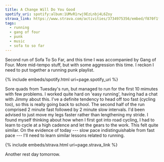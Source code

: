```yaml
---
title: A Change Will Do You Good
spotify_uri: spotify:album:1UMvR1rwj9EzLnbj4L6Zoy
strava_link: https://www.strava.com/activities/3734975356/embed/f870f1f5f6f6d5de1344cad7a9d1a2c5951e04cd
tags:
  - running
  - gang of four
  - punk
  - music
  - sofa to so far
---
```


Second run of Sofa To So Far, and this time I was accompanied by Gang of Four.
More mid-tempo stuff, but with some aggression this time. I reckon I need to put
together a running punk playlist.<!-- more -->

{% include embeds/spotify.html uri=page.spotify_uri %}

Sore quads from Tuesday's run, but managed to run for the first 10 mimutes with few problems.
I worked quite hard on 'easy running', having had a chat with Jimmy about this.
I've a definite tendency to head off too fast (cycling too), so this is really going back to school.
The second half of the run comprised 2 minute fast followed by 2 minute slow intervals.
I'd been advised to just move my legs faster rather than lengthening my stride.
I found myself thinking about how when I first got into road cycling, I had to learn to cycle at a high
cadence and let the gears to the work.
This felt quite similar.
On the evidence of today --- slow pace indistinguishable from fast pace --- I'll need to learn similar
lessons related to running.

{% include embeds/strava.html uri=page.strava_link %}

Another rest day tomorrow.

